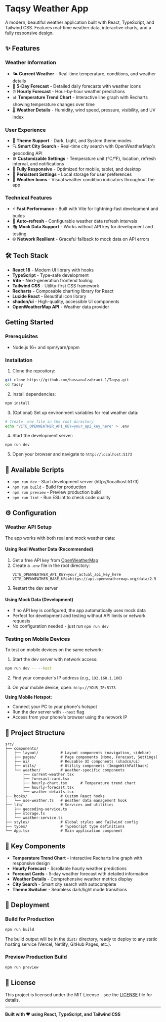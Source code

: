 # Taqsy Weather App

A modern, beautiful weather application built with React, TypeScript, and Tailwind CSS. Features real-time weather data, interactive charts, and a fully responsive design.

## ✨ Features

### Weather Information
- 🌤️ **Current Weather** - Real-time temperature, conditions, and weather details
- 📅 **5-Day Forecast** - Detailed daily forecasts with weather icons
- ⏰ **Hourly Forecast** - Hour-by-hour weather predictions
- 📊 **Temperature Trend Chart** - Interactive line graph with Recharts showing temperature changes over time
- 🌡️ **Weather Details** - Humidity, wind speed, pressure, visibility, and UV index

### User Experience
- 🎨 **Theme Support** - Dark, Light, and System theme modes
- 🔍 **Smart City Search** - Real-time city search with OpenWeatherMap's geocoding API
- ⚙️ **Customizable Settings** - Temperature unit (°C/°F), location, refresh interval, and notifications
- 📱 **Fully Responsive** - Optimized for mobile, tablet, and desktop
- 💾 **Persistent Settings** - Local storage for user preferences
- 🎯 **Weather Icons** - Visual weather condition indicators throughout the app

### Technical Features
- ⚡ **Fast Performance** - Built with Vite for lightning-fast development and builds
- 🔄 **Auto-refresh** - Configurable weather data refresh intervals
- 🎭 **Mock Data Support** - Works without API key for development and testing
- 🌐 **Network Resilient** - Graceful fallback to mock data on API errors

## 🛠️ Tech Stack

- **React 18** - Modern UI library with hooks
- **TypeScript** - Type-safe development
- **Vite** - Next-generation frontend tooling
- **Tailwind CSS** - Utility-first CSS framework
- **Recharts** - Composable charting library for React
- **Lucide React** - Beautiful icon library
- **shadcn/ui** - High-quality, accessible UI components
- **OpenWeatherMap API** - Weather data provider

## Getting Started

### Prerequisites

- Node.js 16+ and npm/yarn/pnpm

### Installation

1. Clone the repository:
```bash
git clone https://github.com/hassanalzahrani-1/Taqsy.git
cd Taqsy
```

2. Install dependencies:
```bash
npm install
```

3. (Optional) Set up environment variables for real weather data:
```bash
# Create .env file in the root directory
echo "VITE_OPENWEATHER_API_KEY=your_api_key_here" > .env
```

4. Start the development server:
```bash
npm run dev
```

5. Open your browser and navigate to `http://localhost:5173`

## 📜 Available Scripts

- `npm run dev` - Start development server (http://localhost:5173)
- `npm run build` - Build for production
- `npm run preview` - Preview production build
- `npm run lint` - Run ESLint to check code quality

## ⚙️ Configuration

### Weather API Setup

The app works with both real and mock weather data:

#### Using Real Weather Data (Recommended)
1. Get a free API key from [OpenWeatherMap](https://openweathermap.org/api)
2. Create a `.env` file in the root directory:
   ```env
   VITE_OPENWEATHER_API_KEY=your_actual_api_key_here
   VITE_OPENWEATHER_BASE_URL=https://api.openweathermap.org/data/2.5
   ```
3. Restart the dev server

#### Using Mock Data (Development)
- If no API key is configured, the app automatically uses mock data
- Perfect for development and testing without API limits or network requests
- No configuration needed - just run `npm run dev`

### Testing on Mobile Devices

To test on mobile devices on the same network:

1. Start the dev server with network access:
```bash
npm run dev -- --host
```

2. Find your computer's IP address (e.g., `192.168.1.100`)

3. On your mobile device, open: `http://YOUR_IP:5173`

**Using Mobile Hotspot:**
- Connect your PC to your phone's hotspot
- Run the dev server with `--host` flag
- Access from your phone's browser using the network IP

## 📁 Project Structure

```
src/
├── components/
│   ├── layout/          # Layout components (navigation, sidebar)
│   ├── pages/           # Page components (Home, Forecast, Settings)
│   ├── ui/              # Reusable UI components (shadcn/ui)
│   ├── utils/           # Utility components (ImageWithFallback)
│   └── weather/         # Weather-specific components
│       ├── current-weather.tsx
│       ├── forecast-card.tsx
│       ├── hourly-chart.tsx      # Temperature trend chart
│       ├── hourly-forecast.tsx
│       └── weather-details.tsx
├── hooks/               # Custom React hooks
│   └── use-weather.ts   # Weather data management hook
├── lib/                 # Services and utilities
│   ├── geocoding-service.ts
│   ├── storage.ts
│   └── weather-service.ts
├── styles/              # Global styles and Tailwind config
├── types/               # TypeScript type definitions
└── App.tsx              # Main application component
```

## 🎨 Key Components

- **Temperature Trend Chart** - Interactive Recharts line graph with responsive design
- **Hourly Forecast** - Scrollable hourly weather predictions
- **Forecast Cards** - 5-day weather forecast with detailed information
- **Weather Details** - Comprehensive weather metrics display
- **City Search** - Smart city search with autocomplete
- **Theme Switcher** - Seamless dark/light mode transitions

## 🚀 Deployment

### Build for Production

```bash
npm run build
```

The build output will be in the `dist/` directory, ready to deploy to any static hosting service (Vercel, Netlify, GitHub Pages, etc.).

### Preview Production Build

```bash
npm run preview
```

## 📝 License

This project is licensed under the MIT License - see the [LICENSE](LICENSE) file for details.

---

**Built with ❤️ using React, TypeScript, and Tailwind CSS**
